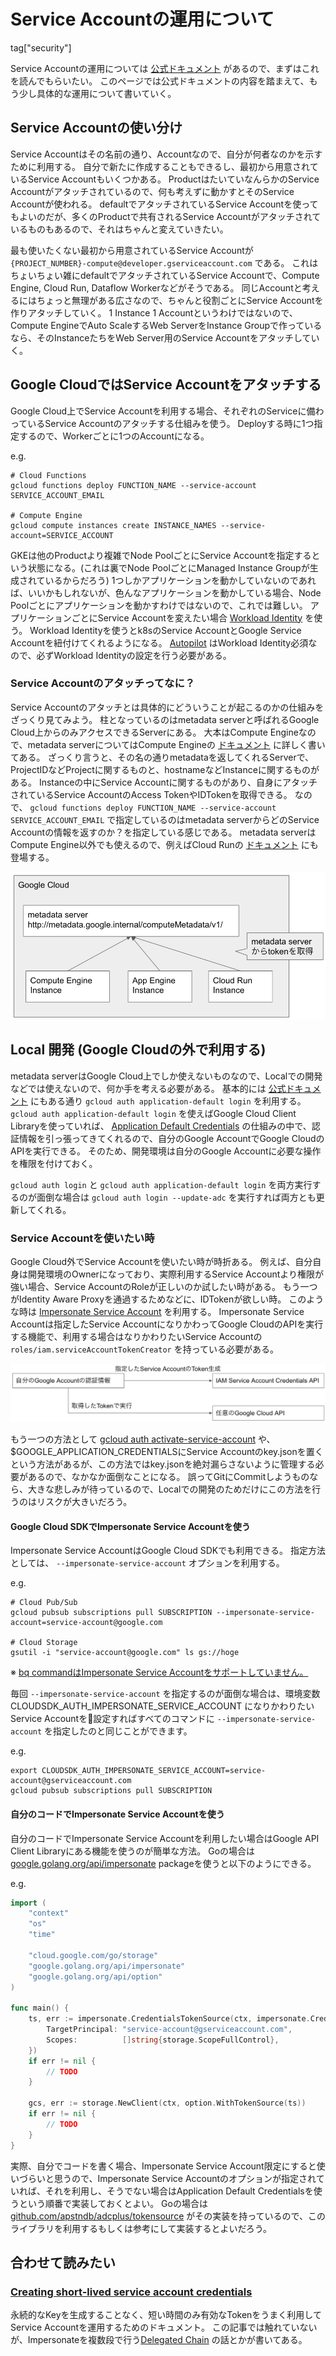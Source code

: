 # Service Accountの運用について

tag["security"]

Service Accountの運用については [公式ドキュメント](https://cloud.google.com/iam/docs/best-practices-for-using-and-managing-service-accounts?hl=en) があるので、まずはこれを読んでもらいたい。
このページでは公式ドキュメントの内容を踏まえて、もう少し具体的な運用について書いていく。

## Service Accountの使い分け

Service Accountはその名前の通り、Accountなので、自分が何者なのかを示すために利用する。
自分で新たに作成することもできるし、最初から用意されているService Accountもいくつかある。
ProductはたいていなんらかのService Accountがアタッチされているので、何も考えずに動かすとそのService Accountが使われる。
defaultでアタッチされているService Accountを使ってもよいのだが、多くのProductで共有されるService Accountがアタッチされているものもあるので、それはちゃんと変えていきたい。

最も使いたくない最初から用意されているService Accountが `{PROJECT_NUMBER}-compute@developer.gserviceaccount.com` である。
これはちょいちょい雑にdefaultでアタッチされているService Accountで、Compute Engine, Cloud Run, Dataflow Workerなどがそうである。
同じAccountと考えるにはちょっと無理がある広さなので、ちゃんと役割ごとにService Accountを作りアタッチしていく。
1 Instance 1 Accountというわけではないので、Compute EngineでAuto ScaleするWeb ServerをInstance Groupで作っているなら、そのInstanceたちをWeb Server用のService Accountをアタッチしていく。

## Google CloudではService Accountをアタッチする

Google Cloud上でService Accountを利用する場合、それぞれのServiceに備わっているService Accountのアタッチする仕組みを使う。
Deployする時に1つ指定するので、Workerごとに1つのAccountになる。

e.g.

```
# Cloud Functions
gcloud functions deploy FUNCTION_NAME --service-account SERVICE_ACCOUNT_EMAIL

# Compute Engine
gcloud compute instances create INSTANCE_NAMES --service-account=SERVICE_ACCOUNT
```

GKEは他のProductより複雑でNode PoolごとにService Accountを指定するという状態になる。(これは裏でNode PoolごとにManaged Instance Groupが生成されているからだろう)
1つしかアプリケーションを動かしていないのであれば、いいかもしれないが、色んなアプリケーションを動かしている場合、Node Poolごとにアプリケーションを動かすわけではないので、これでは難しい。
アプリケーションごとにService Accountを変えたい場合 [Workload Identity](https://cloud.google.com/kubernetes-engine/docs/how-to/workload-identity) を使う。
Workload Identityを使うとk8sのService AccountとGoogle Service Accountを紐付けてくれるようになる。
[Autopilot](https://cloud.google.com/kubernetes-engine/docs/concepts/autopilot-overview?hl=en) はWorkload Identity必須なので、必ずWorkload Identityの設定を行う必要がある。

### Service Accountのアタッチってなに？

Service Accountのアタッチとは具体的にどういうことが起こるのかの仕組みをざっくり見てみよう。
柱となっているのはmetadata serverと呼ばれるGoogle Cloud上からのみアクセスできるServerにある。
大本はCompute Engineなので、metadata serverについてはCompute Engineの [ドキュメント](https://cloud.google.com/compute/docs/storing-retrieving-metadata?hl=en) に詳しく書いてある。
ざっくり言うと、その名の通りmetadataを返してくれるServerで、ProjectIDなどProjectに関するものと、hostnameなどInstanceに関するものがある。
Instanceの中にService Accountに関するものがあり、自身にアタッチされているService AccountのAccess TokenやIDTokenを取得できる。
なので、 `gcloud functions deploy FUNCTION_NAME --service-account SERVICE_ACCOUNT_EMAIL` で指定しているのはmetadata serverからどのService Accountの情報を返すのか？を指定している感じである。
metadata serverはCompute Engine以外でも使えるので、例えばCloud Runの [ドキュメント](https://cloud.google.com/run/docs/securing/service-identity?hl=en#fetching_identity_and_access_tokens) にも登場する。

![Service Accountのアタッチの仕組み](metadata_server.png "Service Accountのアタッチの仕組み")

## Local 開発 (Google Cloudの外で利用する)

metadata serverはGoogle Cloud上でしか使えないものなので、Localでの開発などでは使えないので、何か手を考える必要がある。
基本的には [公式ドキュメント](https://cloud.google.com/iam/docs/best-practices-for-using-and-managing-service-accounts?hl=en#development) にもある通り `gcloud auth application-default login` を利用する。
`gcloud auth application-default login` を使えばGoogle Cloud Client Libraryを使っていれば、 [Application Default Credentials](https://cloud.google.com/docs/authentication/production?hl=en#automatically) の仕組みの中で、認証情報を引っ張ってきてくれるので、自分のGoogle AccountでGoogle CloudのAPIを実行できる。
そのため、開発環境は自分のGoogle Accountに必要な操作を権限を付けておく。

`gcloud auth login` と `gcloud auth application-default login` を両方実行するのが面倒な場合は `gcloud auth login --update-adc` を実行すれば両方とも更新してくれる。

### Service Accountを使いたい時

Google Cloud外でService Accountを使いたい時が時折ある。
例えば、自分自身は開発環境のOwnerになっており、実際利用するService Accountより権限が強い場合、Service AccountのRoleが正しいのか試したい時がある。
もう一つがIdentity Aware Proxyを通過するためなどに、IDTokenが欲しい時。
このような時は [Impersonate Service Account](https://cloud.google.com/iam/docs/impersonating-service-accounts?hl=en) を利用する。
Impersonate Service Accountは指定したService AccountになりかわってGoogle CloudのAPIを実行する機能で、利用する場合はなりかわりたいService Accountの `roles/iam.serviceAccountTokenCreator` を持っている必要がある。

![Impersonate Service Account](impersonate_service_account.png "Impersonate Service Account")

もう一つの方法として [gcloud auth activate-service-account](https://cloud.google.com/sdk/gcloud/reference/auth/activate-service-account?hl=en) や、$GOOGLE_APPLICATION_CREDENTIALSにService Accountのkey.jsonを置くという方法があるが、この方法ではkey.jsonを絶対漏らさないように管理する必要があるので、なかなか面倒なことになる。
誤ってGitにCommitしようものなら、大きな悲しみが待っているので、Localでの開発のためだけにこの方法を行うのはリスクが大きいだろう。

#### Google Cloud SDKでImpersonate Service Accountを使う

Impersonate Service AccountはGoogle Cloud SDKでも利用できる。
指定方法としては、 `--impersonate-service-account` オプションを利用する。

e.g.

```
# Cloud Pub/Sub
gcloud pubsub subscriptions pull SUBSCRIPTION --impersonate-service-account=service-account@google.com

# Cloud Storage
gsutil -i "service-account@google.com" ls gs://hoge
```

※ [bq commandはImpersonate Service Accountをサポートしていません。](https://issuetracker.google.com/issues/155842998)

毎回 `--impersonate-service-account` を指定するのが面倒な場合は、環境変数 CLOUDSDK_AUTH_IMPERSONATE_SERVICE_ACCOUNT になりかわりたいService Accountを設定すればすべてのコマンドに `--impersonate-service-account` を指定したのと同じことができます。

e.g.

```
export CLOUDSDK_AUTH_IMPERSONATE_SERVICE_ACCOUNT=service-account@gserviceaccount.com
gcloud pubsub subscriptions pull SUBSCRIPTION
```

#### 自分のコードでImpersonate Service Accountを使う

自分のコードでImpersonate Service Accountを利用したい場合はGoogle API Client Libraryにある機能を使うのが簡単な方法。
Goの場合は [google.golang.org/api/impersonate](https://pkg.go.dev/google.golang.org/api/impersonate) packageを使うと以下のようにできる。

e.g.

``` Go
import (
    "context"
    "os"
    "time"

    "cloud.google.com/go/storage"
    "google.golang.org/api/impersonate"
    "google.golang.org/api/option"
)

func main() {
    ts, err := impersonate.CredentialsTokenSource(ctx, impersonate.CredentialsConfig{
        TargetPrincipal: "service-account@gserviceaccount.com",
        Scopes:          []string{storage.ScopeFullControl},
    })
    if err != nil {
        // TODO
    }
    
    gcs, err := storage.NewClient(ctx, option.WithTokenSource(ts))
    if err != nil {
        // TODO
    }
}
```

実際、自分でコードを書く場合、Impersonate Service Account限定にすると使いづらいと思うので、Impersonate Service Accountのオプションが指定されていれば、それを利用し、そうでない場合はApplication Default Credentialsを使うという順番で実装しておくとよい。
Goの場合は [github.com/apstndb/adcplus/tokensource](https://github.com/apstndb/adcplus/tree/main/tokensource) がその実装を持っているので、このライブラリを利用するもしくは参考にして実装するとよいだろう。

## 合わせて読みたい

### [Creating short-lived service account credentials](https://cloud.google.com/iam/docs/creating-short-lived-service-account-credentials?hl=en)

永続的なKeyを生成することなく、短い時間のみ有効なTokenをうまく利用してService Accountを運用するためのドキュメント。
この記事では触れていないが、Impersonateを複数段で行う[Delegated Chain](https://cloud.google.com/iam/docs/creating-short-lived-service-account-credentials?hl=en#sa-credentials-delegated-chain) の話とかが書いてある。